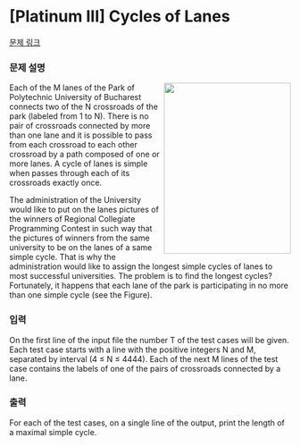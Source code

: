 # [Platinum III] Cycles of Lanes

[문제 링크](https://www.acmicpc.net/problem/3737) 

### 문제 설명

<p><img alt="" src="https://upload.acmicpc.net/064a3a8a-f0e0-4606-b7bb-37c1127d899f/-/preview/" style="width: 227px; height: 306px; float: right;">Each of the M lanes of the Park of Polytechnic University of Bucharest connects two of the N crossroads of the park (labeled from 1 to N). There is no pair of crossroads connected by more than one lane and it is possible to pass from each crossroad to each other crossroad by a path composed of one or more lanes. A cycle of lanes is simple when passes through each of its crossroads exactly once.</p>

<p>The administration of the University would like to put on the lanes pictures of the winners of Regional Collegiate Programming Contest in such way that the pictures of winners from the same university to be on the lanes of a same simple cycle. That is why the administration would like to assign the longest simple cycles of lanes to most successful universities. The problem is to find the longest cycles? Fortunately, it happens that each lane of the park is participating in no more than one simple cycle (see the Figure).</p>

### 입력 

 <p>On the first line of the input file the number T of the test cases will be given. Each test case starts with a line with the positive integers N and M, separated by interval (4 ≤ N ≤ 4444). Each of the next M lines of the test case contains the labels of one of the pairs of crossroads connected by a lane.</p>

### 출력 

 <p>For each of the test cases, on a single line of the output, print the length of a maximal simple cycle.</p>

